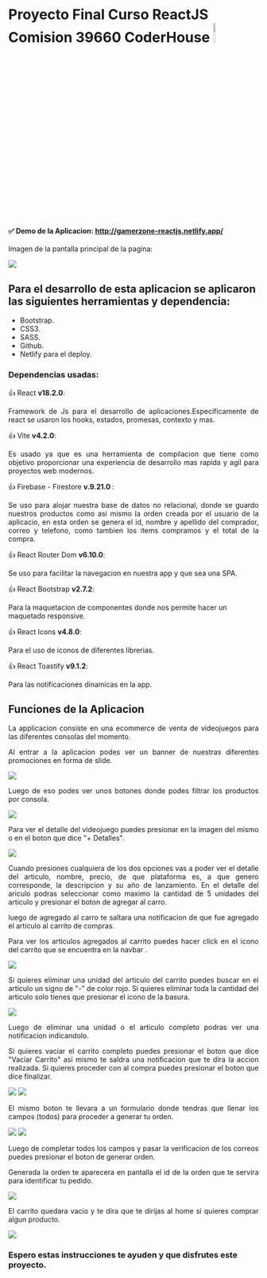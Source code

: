 <h1>Proyecto Final Curso ReactJS Comision 39660 CoderHouse <img src="public/react.jpg" width="10%"></h1>

<h4> ✅ Demo de la Aplicacion:  <a href="http://gamerzone-reactjs.netlify.app/"> http://gamerzone-reactjs.netlify.app/  </a></h4>

Imagen de la pantalla principal de la pagina:

<img src="public/main.png">

<h2> Para el desarrollo de esta aplicacion se aplicaron las siguientes herramientas y dependencia: </h2>

- Bootstrap.
- CSS3.
- SASS.
- Github.
- Netlify para el deploy.

### Dependencias usadas:

👍 React <strong>v18.2.0</strong>: <p align="justify">Framework de Js para el desarrollo de aplicaciones.Especificamente de react se usaron los hooks, estados, promesas, contexto y mas.</p>

👍 Vite <strong>v4.2.0</strong>: <p align="justify">Es usado ya que es una herramienta de compilacion que tiene como objetivo proporcionar una experiencia de desarrollo mas rapida y agil para proyectos web modernos.</p>

👍 Firebase - Firestore <strong> v.9.21.0 </strong>: <p align="justify"> Se uso para alojar nuestra base de datos no relacional, donde se guardo nuestros productos como asi mismo la orden creada por el usuario de la aplicacio, en esta orden se genera el id, nombre y apellido del comprador, correo y telefono, como tambien los items compramos y el total de la compra.</p>

👍 React Router Dom <strong>v6.10.0</strong>: <p align="justify">Se uso para facilitar la navegacion en nuestra app y que sea una SPA.</p>

👍 React Bootstrap <strong>v2.7.2</strong>: <p>Para la maquetacion de componentes donde nos permite hacer un maquetado responsive.</p>

👍 React Icons <strong>v4.8.0</strong>: <p align="justify">Para el uso de iconos de diferentes librerias.</p>

👍 React Toastify <strong>v9.1.2</strong>:<p align="justify"> Para las notificaciones dinamicas en la app.</p>

<h2> Funciones de la Aplicacion </h2>

<p align="justify">La applicacion consiste en una ecommerce de venta de videojuegos para las diferentes consolas del momento.</p>

<p align="justify">Al entrar a la aplicacion podes ver un banner de nuestras diferentes promociones en forma de slide.</p>

<img src="public/main.png">

<p align="justify">Luego de eso podes ver unos botones donde podes filtrar los productos por consola.</p>

<img src="public/categorias.png">

<p align="justify">Para ver el detalle del videojuego puedes presionar en la imagen del mismo o en el boton que dice "+ Detalles".</p>

<img src="public/+detalles.png">

<p align="justify">Cuando presiones cualquiera de los dos opciones vas a poder ver el detalle del articulo, nombre, precio, de que plataforma es, a que genero corresponde, la descripcion y su año de lanzamiento. En el detalle del ariculo podras seleccionar como maximo la cantidad de 5 unidades del articulo y presionar el boton de agregar al carro.</p>

<p align="justify">luego de agregado al carro te saltara una notificacion de que fue agregado el articulo al carrito de compras.</p>

<p align="justify">Para ver los articulos agregados al carrito puedes hacer click en el icono del carrito que se encuentra en la navbar .</p>

<img src="public/detalle.png">

<p align="justify">Si quieres eliminar una unidad del articulo del carrito puedes buscar en el articulo un signo de "-" de color rojo. Si quieres eliminar toda la cantidad del articulo solo tienes que presionar el icono de la basura.</p>

<img src="public/cart1.png">

<p align="justify">Luego de eliminar una unidad o el articulo completo podras ver una notificacion indicandolo.</p>

<p align="justify">Si quieres vaciar el carrito completo puedes presionar el boton que dice "Vaciar Carrito" asi mismo te saldra una notificacion que te dira la accion realizada. Si quieres proceder con al compra puedes presionar el boton que dice finalizar.</p>

<img src="public/cart3.png">

<img src="public/cart2.png">

<p align="justify">El mismo boton te llevara a un formulario donde tendras que llenar los campos (todos) para proceder a generar tu orden.</p>

<img src="public/form1.png">

<img src="public/form2.png">

<p align="justify">Luego de completar todos los campos y pasar la verificacion de los correos puedes presionar el boton de generar orden.</p>

<p align="justify">Generada la orden te aparecera en pantalla el id de la orden que te servira para identificar tu pedido.</p>

<img src="public/form3.png">

<p align="justify">El carrito quedara vacio y te dira que te dirijas al home si quieres comprar algun producto.</p>

<img src="public/cartempty.png">

<h3>Espero estas instrucciones te ayuden y que disfrutes este proyecto.</h3>
